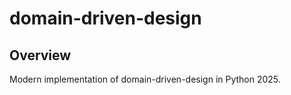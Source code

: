 ﻿# domain-driven-design

## Overview

Modern implementation of domain-driven-design in Python 2025.

